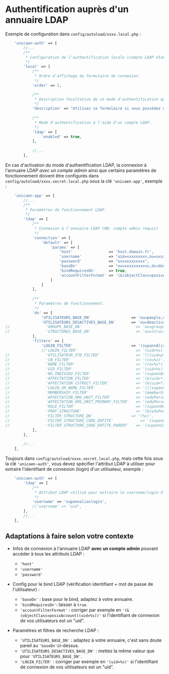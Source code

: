 Authentification auprès d'un annuaire LDAP
==========================================

Exemple de configuration dans `config/autoload/xxxx.local.php` :

```php
    'unicaen-auth' => [
        //...
        /**
         * Configuration de l'authentification locale (compte LDAP établissement, ou compte BDD application).
         */
        'local' => [
            /**
             * Ordre d'affichage du formulaire de connexion.
             */
            'order' => 2,

            /**
             * Description facultative de ce mode d'authentification qui apparaîtra sur la page de connexion.
             */
            'description' => "Utilisez ce formulaire si vous possédez un compte LDAP établissement ou un compte local dédié à l'application.",
            
            /**
             * Mode d'authentification à l'aide d'un compte LDAP.
             */
            'ldap' => [
                'enabled' => true,
            ],
            
            //...
        ],
```

En cas d'activation du mode d'authentification LDAP, la connexion à l'annuaire LDAP *avec un compte admin* ainsi
que certains paramètres de fonctionnement doivent être configurés dans `config/autoload/xxxx.secret.local.php` 
sous la clé `'unicaen-app'`, exemple :

```php
    'unicaen-app' => [
        //...
        /**
         * Paramètres de fonctionnement LDAP.
         */
        'ldap' => [
            /**
             * Connexion à l'annuaire LDAP (NB: compte admin requis)
             */
            'connection' => [
                'default' => [
                    'params' => [
                        'host'                => 'host.domain.fr',
                        'username'            => "uid=xxxxxxxxx,ou=xxxxxxxxxx,dc=domain,dc=fr",
                        'password'            => "xxxxxxxxxxxx",
                        'baseDn'              => "ou=xxxxxxxxxxx,dc=domain,dc=fr",
                        'bindRequiresDn'      => true,
                        'accountFilterFormat' => '(&(objectClass=posixAccount)(supannAliasLogin=%s))',
                    ]
                ]
            ],
            
            /**
             * Paramètres de fonctionnement.
             */
            'dn' => [
                'UTILISATEURS_BASE_DN'                  => 'ou=people,dc=domain,dc=fr',
                'UTILISATEURS_DESACTIVES_BASE_DN'       => 'ou=deactivated,dc=domain,dc=fr',
//                'GROUPS_BASE_DN'                        => 'ou=groups,dc=domain,dc=fr',
//                'STRUCTURES_BASE_DN'                    => 'ou=structures,dc=domain,dc=fr',
            ],
            'filters' => [
                'LOGIN_FILTER'                          => '(supannAliasLogin=%s)',
                //'LOGIN_FILTER'                          => '(uid=%s)',
//                'UTILISATEUR_STD_FILTER'                => '(|(uid=p*)(&(uid=e*)(eduPersonAffiliation=student)))',
//                'CN_FILTER'                             => '(cn=%s)',
//                'NAME_FILTER'                           => '(cn=%s*)',
//                'UID_FILTER'                            => '(uid=%s)',
//                'NO_INDIVIDU_FILTER'                    => '(supannEmpId=%08s)',
//                'AFFECTATION_FILTER'                    => '(&(uid=*)(eduPersonOrgUnitDN=%s))',
//                'AFFECTATION_CSTRUCT_FILTER'            => '(&(uid=*)(|(ucbnSousStructure=%s;*)(supannAffectation=%s;*)))',
//                'LOGIN_OR_NAME_FILTER'                  => '(|(supannAliasLogin=%s)(cn=%s*))',
//                'MEMBERSHIP_FILTER'                     => '(memberOf=%s)',
//                'AFFECTATION_ORG_UNIT_FILTER'           => '(eduPersonOrgUnitDN=%s)',
//                'AFFECTATION_ORG_UNIT_PRIMARY_FILTER'   => '(eduPersonPrimaryOrgUnitDN=%s)',
//                'ROLE_FILTER'                           => '(supannRoleEntite=[role={SUPANN}%s][type={SUPANN}%s][code=%s]*)',
//                'PROF_STRUCTURE'                        => '(&(eduPersonAffiliation=teacher)(eduPersonOrgUnitDN=%s))',
//                'FILTER_STRUCTURE_DN'		            => '(%s)',
//                'FILTER_STRUCTURE_CODE_ENTITE'	        => '(supannCodeEntite=%s)',
//                'FILTER_STRUCTURE_CODE_ENTITE_PARENT'   => '(supannCodeEntiteParent=%s)',
            ],
        ],
        
        //...
    ],
```

Toujours dans `config/autoload/xxxx.secret.local.php`, mais cette fois sous la clé `'unicaen-auth'`, vous devez spécifier 
l'attribut LDAP à utiliser pour extraire l'identifiant de connexion (login) d'un utilisateur, exemple :

```php
    'unicaen-auth' => [
        'ldap' => [
            /**
             * Attribut LDAP utilisé pour extraire le username/login d'un utilisateur, *en minuscules*.
             */
            'username' => 'supannaliaslogin',
            //'username' => 'uid',
        ],
        //...
    ],
```

Adaptations à faire selon votre contexte
----------------------------------------

- Infos de connexion à l'annuaire LDAP **avec un compte admin** pouvant accéder à tous les attributs LDAP : 
  - `'host'`
  - `'username'`
  - `'password'`

- Config pour le bind LDAP (vérification identifiant + mot de passe de l'utilisateur) :  
  - `'baseDn'` : base pour le bind, adaptez à votre annuaire.
  - `'bindRequiresDn'`: laisser à `true`.
  - `'accountFilterFormat'` : corriger par exemple en `'(&(objectClass=posixAccount)(uid=%s))'` si l'identifiant de 
    connexion de vos utilisateurs est un "uid".

- Paramètres et filtres de recherche LDAP :
  - `'UTILISATEURS_BASE_DN'` : adaptez à votre annuaire, c'est sans doute pareil au `'baseDn'`ci-dessus.
  - `'UTILISATEURS_DESACTIVES_BASE_DN'` : mettez la même valeur que pour `'UTILISATEURS_BASE_DN'`.
  - `'LOGIN_FILTER'` : corriger par exemple en `'(uid=%s)'` si l'identifiant de 
    connexion de vos utilisateurs est un "uid".
